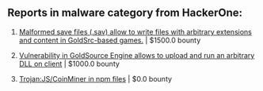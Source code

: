 ## Reports in malware category from HackerOne:

1. [Malformed save files (.sav) allow to write files with arbitrary extensions and content in GoldSrc-based games.](https://hackerone.com/reports/458842) | $1500.0 bounty

2. [Vulnerability in GoldSource Engine allows to upload and run an arbitrary DLL on client](https://hackerone.com/reports/508894) | $1000.0 bounty

3. [Trojan:JS/CoinMiner in npm files](https://hackerone.com/reports/687325) | $0.0 bounty

